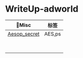 # WriteUp-adworld

| **:ox:Misc**                                                 | 标签   |
| ------------------------------------------------------------ | ------ |
| [Aesop_secret ](https://github.com/ByeRose/writeups-adworld/blob/main/misc/%5BAES%2Cps%5DAesop_secret%20%E6%94%BB%E9%98%B2%E4%B8%96%E7%95%8C.pdf) | AES,ps |
|                                                              |        |
|                                                              |        |
|                                                              |        |
|                                                              |        |
|                                                              |        |
|                                                              |        |
|                                                              |        |
|                                                              |        |

